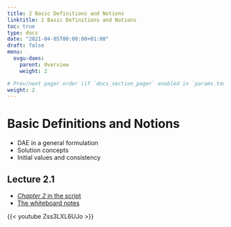 ```yaml
---
title: 2 Basic Definitions and Notions
linktitle: 2 Basic Definitions and Notions
toc: true
type: docs
date: "2021-04-05T00:00:00+01:00"
draft: false
menu:
  ovgu-daes:
    parent: Overview
    weight: 2

# Prev/next pager order (if `docs_section_pager` enabled in `params.toml`)
weight: 2
---
```


# Basic Definitions and Notions

 * DAE in a general formulation
 * Solution concepts
 * Initial values and consistency

## Lecture 2.1

 * [*Chapter 2* in the script](https://www.janheiland.de/script-daes/basic-definitions-and-notions.html)
 * [The whiteboard notes](../files/lecture-21.jpg)

{{< youtube Zss3LXL6UJo >}}
